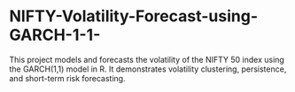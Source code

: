 # NIFTY-Volatility-Forecast-using-GARCH-1-1-
This project models and forecasts the volatility of the NIFTY 50 index using the GARCH(1,1) model in R. It demonstrates volatility clustering, persistence, and short-term risk forecasting.
